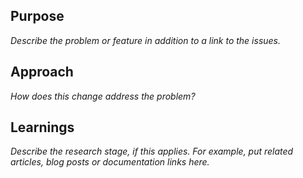 ## Purpose

_Describe the problem or feature in addition to a link to the issues._

## Approach

_How does this change address the problem?_

## Learnings

_Describe the research stage, if this applies. For example, put related articles, blog posts or documentation links here._

